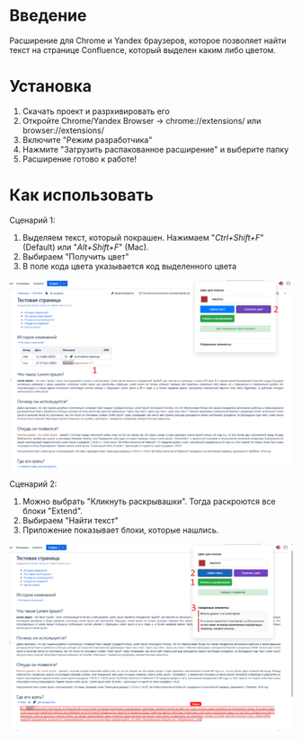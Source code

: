 # Введение
Расширение для Chrome и Yandex браузеров, которое позволяет найти текст на странице Confluence, который выделен каким либо цветом.

# Установка
1. Скачать проект и разрхивировать его
2. Откройте Chrome/Yandex Browser → chrome://extensions/ или browser://extensions/
3. Включите "Режим разработчика"
4. Нажмите "Загрузить распакованное расширение" и выберите папку
5. Расширение готово к работе!

# Как использовать
Сценарий 1:
1. Выделяем текст, который покрашен. Нажимаем "*Ctrl+Shift+F*" (Default) или "*Alt+Shift+F*" (Mac).
2. Выбираем "Получить цвет"
3. В поле кода цвета указывается код выделенного цвета

![Screenshot_1](https://github.com/burtsevde/confluenceHelper/blob/main/screenshots/Screenshot_1.png)

Сценарий 2:
1. Можно выбрать "Кликнуть раскрывашки". Тогда раскроются все блоки "Extend".
2. Выбираем "Найти текст"
3. Приложение показывает блоки, которые нашлись.

![Screenshot_2](https://github.com/burtsevde/confluenceHelper/blob/main/screenshots/Screenshot_2.png)


